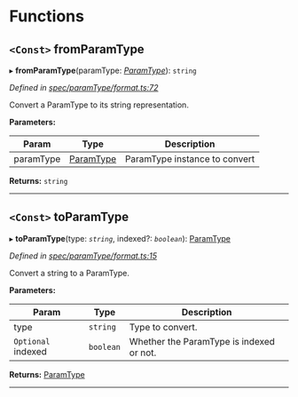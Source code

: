 

# Functions

<a id="fromparamtype"></a>

## `<Const>` fromParamType

▸ **fromParamType**(paramType: *[ParamType](../classes/_spec_paramtype_paramtype_.paramtype.md)*): `string`

*Defined in [spec/paramType/format.ts:72](https://github.com/paritytech/js-libs/blob/98a5da8/packages/abi/src/spec/paramType/format.ts#L72)*

Convert a ParamType to its string representation.

**Parameters:**

| Param | Type | Description |
| ------ | ------ | ------ |
| paramType | [ParamType](../classes/_spec_paramtype_paramtype_.paramtype.md) |  ParamType instance to convert |

**Returns:** `string`

___
<a id="toparamtype"></a>

## `<Const>` toParamType

▸ **toParamType**(type: *`string`*, indexed?: *`boolean`*): [ParamType](../classes/_spec_paramtype_paramtype_.paramtype.md)

*Defined in [spec/paramType/format.ts:15](https://github.com/paritytech/js-libs/blob/98a5da8/packages/abi/src/spec/paramType/format.ts#L15)*

Convert a string to a ParamType.

**Parameters:**

| Param | Type | Description |
| ------ | ------ | ------ |
| type | `string` |  Type to convert. |
| `Optional` indexed | `boolean` |  Whether the ParamType is indexed or not. |

**Returns:** [ParamType](../classes/_spec_paramtype_paramtype_.paramtype.md)

___

